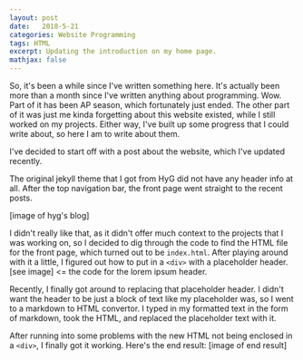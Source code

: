 ```yaml
---
layout: post
date:   2018-5-21
categories: Website Programming
tags: HTML
excerpt: Updating the introduction on my home page.
mathjax: false
---
```

So, it's been a while since I've written something here. It's actually been more than a month since I've written anything about programming. Wow. Part of it has been AP season, which fortunately just ended. The other part of it was just me kinda forgetting about this website existed, while I still worked on my projects. Either way, I've built up some progress that I could write about, so here I am to write about them.

I've decided to start off with a post about the website, which I've updated recently.

The original jekyll theme that I got from HyG did not have any header info at all. After the top navigation bar, the front page went straight to the recent posts. 

[image of hyg's blog]

I didn't really like that, as it didn't offer much context to the projects that I was working on, so I decided to dig through the code to find the HTML file for the front page, which turned out to be ```index.html```. After playing around with it a little, I figured out how to put in a ```<div>``` with a placeholder header. [see image] <= the code for the lorem ipsum header.

Recently, I finally got around to replacing that placeholder header. I didn't want the header to be just a block of text like my placeholder was, so I went to a markdown to HTML convertor. I typed in my formatted text in the form of markdown, took the HTML, and replaced the placeholder text with it.

After running into some problems with the new HTML not being enclosed in a ```<div>```, I finally got it working. Here's the end result:
[image of end result]

